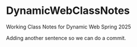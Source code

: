 # DynamicWebClassNotes
Working Class Notes for Dynamic Web Spring 2025


Adding another sentence so we can do a commit.